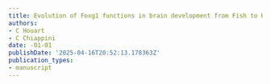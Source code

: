 ```yaml
---
title: Evolution of Foxg1 functions in brain development from Fish to Human
authors:
- C Houart
- C Chiappini
date: -01-01
publishDate: '2025-04-16T20:52:13.178363Z'
publication_types:
- manuscript
---
```


